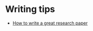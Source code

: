 # Writing tips

- [How to write a great research paper](https://www.microsoft.com/en-us/research/wp-content/uploads/2016/07/How-to-write-a-great-research-paper.pdf)

